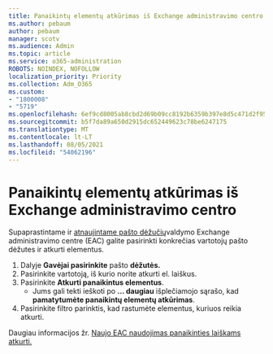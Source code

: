 ```yaml
---
title: Panaikintų elementų atkūrimas iš Exchange administravimo centro
ms.author: pebaum
author: pebaum
manager: scotv
ms.audience: Admin
ms.topic: article
ms.service: o365-administration
ROBOTS: NOINDEX, NOFOLLOW
localization_priority: Priority
ms.collection: Adm_O365
ms.custom:
- "1800008"
- "5719"
ms.openlocfilehash: 6ef9cd8005ab8cbd2d69b09cc8192b6359b397e8d5c471d2f958ae1e751d7797
ms.sourcegitcommit: b5f7da89a650d2915dc652449623c78be6247175
ms.translationtype: MT
ms.contentlocale: lt-LT
ms.lasthandoff: 08/05/2021
ms.locfileid: "54062196"
---
```

# <a name="recover-deleted-items-from-exchange-admin-center"></a>Panaikintų elementų atkūrimas iš Exchange administravimo centro

Supaprastintame ir [atnaujintame pašto dėžučių](https://admin.exchange.microsoft.com/#/mailboxes)valdymo Exchange administravimo centre (EAC) galite pasirinkti konkrečias vartotojų pašto dėžutes ir atkurti elementus.

1. Dalyje **Gavėjai pasirinkite** pašto **dėžutės.**
2. Pasirinkite vartotoją, iš kurio norite atkurti el. laiškus.
3. Pasirinkite **Atkurti panaikintus elementus**.
    - Jums gali tekti ieškoti po **... daugiau** išplečiamojo sąrašo, kad **pamatytumėte panaikintų elementų atkūrimas**.
4. Pasirinkite filtro parinktis, kad rastumėte elementus, kuriuos reikia atkurti.

Daugiau informacijos žr. [Naujo EAC naudojimas panaikinties laiškams atkurti.](/exchange/recipients-in-exchange-online/manage-user-mailboxes/recover-deleted-messages#use-new-eac-for-recovering-deleted-messages)
